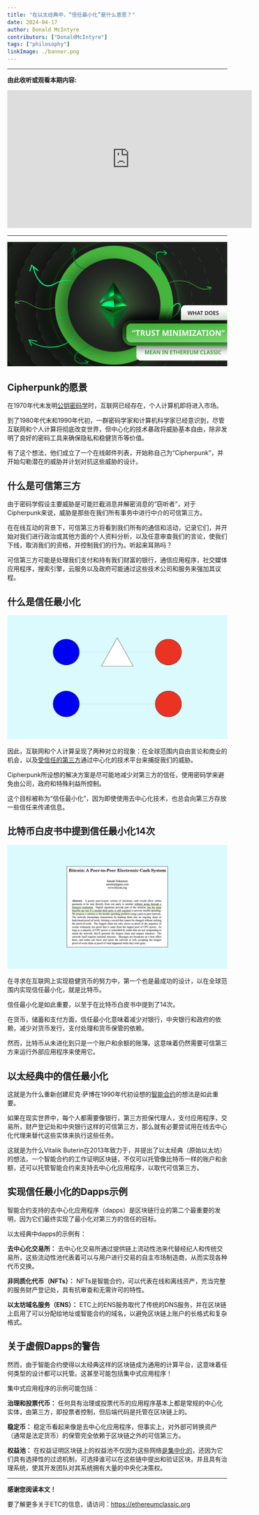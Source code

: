 ```yaml
---
title: "在以太经典中，“信任最小化”是什么意思？"
date: 2024-04-17
author: Donald McIntyre
contributors: ["DonaldMcIntyre"]
tags: ["philosophy"]
linkImage: ./banner.png
---
```


---
**由此收听或观看本期内容:**

<iframe width="560" height="315" src="https://www.youtube.com/embed/08BocPBQO98" title="YouTube video player" frameborder="0" allow="accelerometer; autoplay; clipboard-write; encrypted-media; gyroscope; picture-in-picture; web-share" allowfullscreen></iframe>

---

![](./banner.png)

## Cipherpunk的愿景

在1970年代末发明[公钥密码学](https://ethereumclassic.org/blog/2022-12-22-ethereum-classic-course-1-public-key-cryptography)时，互联网已经存在，个人计算机即将进入市场。

到了1980年代末和1990年代初，一群密码学家和计算机科学家已经意识到，尽管互联网和个人计算将彻底改变世界，但中心化的技术暴政将威胁基本自由，除非发明了良好的密码工具来确保隐私和稳健货币等价值。

有了这个想法，他们成立了一个在线邮件列表，开始称自己为“Cipherpunk”，并开始勾勒潜在的威胁并计划对抗这些威胁的设计。

## 什么是可信第三方

由于密码学假设主要威胁是可能拦截消息并解密消息的“窃听者”，对于Cipherpunk来说，威胁是那些在我们所有事务中进行中介的可信第三方。

在在线互动的背景下，可信第三方将看到我们所有的通信和活动，记录它们，并开始对我们进行政治或其他方面的个人资料分析，以及任意审查我们的言论，使我们下线，取消我们的资格，并控制我们的行为。听起来耳熟吗？

可信第三方可能是处理我们支付和持有我们财富的银行，通信应用程序，社交媒体应用程序，搜索引擎，云服务以及政府可能通过这些技术公司和服务来强加其议程。

## 什么是信任最小化

![](./1.png)

因此，互联网和个人计算呈现了两种对立的现象：在全球范围内自由言论和商业的机会，以及[受信任的第三方](https://nakamotoinstitute.org/library/trusted-third-parties)通过中心化的技术平台来捕捉我们的威胁。

Cipherpunk所设想的解决方案是尽可能地减少对第三方的信任，使用密码学来避免由公司，政府和特殊利益所控制。

这个目标被称为“信任最小化”，因为即使使用去中心化技术，也总会向第三方存放一些信任来传递信息。

## 比特币白皮书中提到信任最小化14次

![](./2.png)

在寻求在互联网上实现稳健货币的努力中，第一个也是最成功的设计，以在全球范围内实现信任最小化，就是比特币。

信任最小化是如此重要，以至于在比特币白皮书中提到了14次。

在货币，储蓄和支付方面，信任最小化意味着减少对银行，中央银行和政府的依赖，减少对货币发行，支付处理和货币保管的依赖。

然而，比特币从未进化到只是一个账户和余额的账簿。这意味着仍然需要可信第三方来运行外部应用程序来使用它。

## 以太经典中的信任最小化

这就是为什么重新创建尼克·萨博在1990年代初设想的[智能合约](https://web.archive.org/web/20140413000357/http://szabo.best.vwh.net/smart.contracts.html)的想法是如此重要。

如果在现实世界中，每个人都需要像银行，第三方担保代理人，支付应用程序，交易所，财产登记处和中央银行这样的可信第三方，那么就有必要尝试用在线去中心化代理来替代这些实体来执行这些任务。

这就是为什么Vitalik Buterin在2013年致力于，并提出了以太经典（原始以太坊）的想法，一个智能合约的工作证明区块链，不仅可以托管像比特币一样的账户和余额，还可以托管智能合约来支持去中心化应用程序，以取代可信第三方。

## 实现信任最小化的Dapps示例

智能合约支持的去中心化应用程序（dapps）是区块链行业的第二个最重要的发明，因为它们最终实现了最小化对第三方的信任的目标。

以太经典中dapps的示例有：

**去中心化交易所：** 去中心化交易所通过提供链上流动性池来代替经纪人和传统交易所，这些流动性池代表着可以与用户进行交易的自主市场制造商，从而实现各种代币交换。

**非同质化代币（NFTs）：** NFTs是智能合约，可以代表在线和离线资产，充当完整的服务财产登记处，具有抗审查和无需许可的特性。

**以太坊域名服务（ENS）：** ETC上的ENS服务取代了传统的DNS服务，并在区块链上启用了可以分配给地址或智能合约的域名，以避免区块链上账户的长格式和复杂格式。

## 关于虚假Dapps的警告

然而，由于智能合约使得以太经典这样的区块链成为通用的计算平台，这意味着任何类型的设计都可以托管。这甚至可能包括集中式应用程序！

集中式应用程序的示例可能包括：

**治理和投票代币：** 任何具有治理或投票代币的应用程序基本上都是常规的中心化实体，由第三方，即投票者控制，但后端代码是托管在区块链上的。

**稳定币：** 稳定币看起来像是去中心化应用程序，但事实上，对外部可转换资产（通常是法定货币）的保管完全依赖于区块链之外的可信第三方。

**权益池：** 在权益证明区块链上的权益池不仅因为这些网络[是集中化的](https://ethereumclassic.org/blog/2023-12-27-ethereum-classic-at-scale-is-decentralized-ethereum-is-centralized)，还因为它们具有选择性的过滤机制，可选择谁可以在这些链中提出和验证区块，并且具有治理系统，使其开发团队对其系统拥有大量的中央化决策权。

---

**感谢您阅读本文！**

要了解更多关于ETC的信息，请访问：https://ethereumclassic.org
